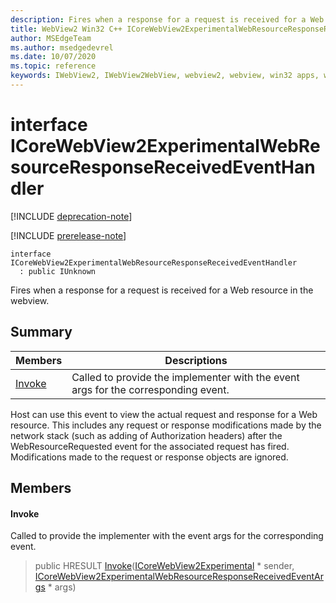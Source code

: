 ```yaml
---
description: Fires when a response for a request is received for a Web resource in the webview.
title: WebView2 Win32 C++ ICoreWebView2ExperimentalWebResourceResponseReceivedEventHandler
author: MSEdgeTeam
ms.author: msedgedevrel
ms.date: 10/07/2020
ms.topic: reference
keywords: IWebView2, IWebView2WebView, webview2, webview, win32 apps, win32, edge, ICoreWebView2, ICoreWebView2Controller, browser control, edge html, ICoreWebView2ExperimentalWebResourceResponseReceivedEventHandler
---
```


# interface ICoreWebView2ExperimentalWebResourceResponseReceivedEventHandler 

[!INCLUDE [deprecation-note](../includes/deprecation-note.md)]

[!INCLUDE [prerelease-note](../includes/prerelease-note.md)]

```
interface ICoreWebView2ExperimentalWebResourceResponseReceivedEventHandler
  : public IUnknown
```

Fires when a response for a request is received for a Web resource in the webview.

## Summary

 Members                        | Descriptions
--------------------------------|---------------------------------------------
[Invoke](#invoke) | Called to provide the implementer with the event args for the corresponding event.

Host can use this event to view the actual request and response for a Web resource. This includes any request or response modifications made by the network stack (such as adding of Authorization headers) after the WebResourceRequested event for the associated request has fired. Modifications made to the request or response objects are ignored.

## Members

#### Invoke 

Called to provide the implementer with the event args for the corresponding event.

> public HRESULT [Invoke](#invoke)([ICoreWebView2Experimental](icorewebview2experimental.md) * sender, [ICoreWebView2ExperimentalWebResourceResponseReceivedEventArgs](icorewebview2experimentalwebresourceresponsereceivedeventargs.md) * args)

